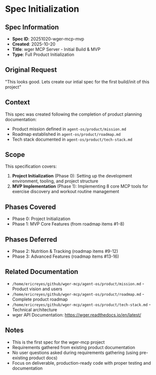 # Spec Initialization

## Spec Information
- **Spec ID**: 20251020-wger-mcp-mvp
- **Created**: 2025-10-20
- **Title**: wger MCP Server - Initial Build & MVP
- **Type**: Full Product Initialization

## Original Request
"This looks good. Lets create our intial spec for the first build/init of this project"

## Context
This spec was created following the completion of product planning documentation:
- Product mission defined in `agent-os/product/mission.md`
- Roadmap established in `agent-os/product/roadmap.md`
- Tech stack documented in `agent-os/product/tech-stack.md`

## Scope
This specification covers:
1. **Project Initialization** (Phase 0): Setting up the development environment, tooling, and project structure
2. **MVP Implementation** (Phase 1): Implementing 8 core MCP tools for exercise discovery and workout routine management

## Phases Covered
- Phase 0: Project Initialization
- Phase 1: MVP Core Features (from roadmap items #1-8)

## Phases Deferred
- Phase 2: Nutrition & Tracking (roadmap items #9-12)
- Phase 3: Advanced Features (roadmap items #13-16)

## Related Documentation
- `/home/ericreyes/github/wger-mcp/agent-os/product/mission.md` - Product vision and users
- `/home/ericreyes/github/wger-mcp/agent-os/product/roadmap.md` - Complete product roadmap
- `/home/ericreyes/github/wger-mcp/agent-os/product/tech-stack.md` - Technical architecture
- wger API Documentation: https://wger.readthedocs.io/en/latest/

## Notes
- This is the first spec for the wger-mcp project
- Requirements gathered from existing product documentation
- No user questions asked during requirements gathering (using pre-existing product docs)
- Focus on deliverable, production-ready code with proper testing and documentation
